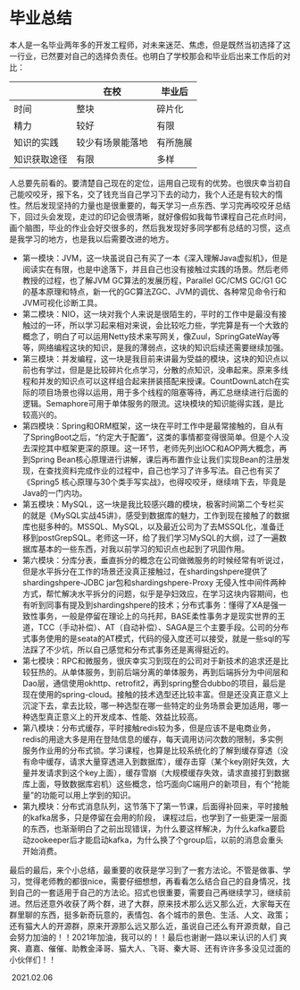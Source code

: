 # 毕业总结

本人是一名毕业两年多的开发工程师，对未来迷茫、焦虑，但是既然当初选择了这一行业，已然要对自己的选择负责任。也明白了学校那会和毕业后出来工作后的对比：

|              | 在校             | 毕业后   |
| ------------ | ---------------- | -------- |
| 时间         | 整块             | 碎片化   |
| 精力         | 较好             | 有限     |
| 知识的实践   | 较少有场景能落地 | 有所施展 |
| 知识获取途径 | 有限             | 多样     |

人总要先前看的。要清楚自己现在的定位，运用自己现有的优势。也很庆幸当初自己能咬咬牙，报下名，交了钱充当自己学习下去的动力，我个人还是有较大的惰性。然后发现坚持的力量也是很重要的，每天学习一点东西、学习完再咬咬牙总结下，回过头会发现，走过的印记会很清晰，就好像假如我每节课程自己花点时间，画个脑图，毕业的作业会好交很多的，然后我发现好多同学都有总结的习惯，这点是我学习的地方，也是我以后需要改进的地方。

- 第一模块：JVM，这一块虽说自己有买了一本《深入理解Java虚拟机》，但是阅读实在有限，也是中途落下，并且自己也没有接触过实践的场景。然后老师教授的过程，也了解JVM GC算法的发展历程，Parallel GC/CMS GC/G1 GC的基本原理和特点，新一代的GC算法ZGC、JVM的调优、各种常见命令行和JVM可视化诊断工具。
- 第二模块：NIO，这一块对我个人来说是很陌生的，平时的工作中是最没有接触过的一环，所以学习起来相对来说，会比较吃力些，学完算是有一个大致的概念了，明白了可以运用Netty技术来写网关，像Zuul，SpringGateWay等等，网络编程这块的知识，是我的薄弱点，这块的知识后续还需要继续加强。
- 第三模块：并发编程，这一块是我目前来讲最为受益的模块，这块的知识点以前也有学过，但是是比较碎片化点学习，分散的点知识，没串起来。原来多线程和并发的知识点可以这样组合起来拼装搭配来授课。CountDownLatch在实际的项目场景也得以运用，用于多个线程的阻塞等待，再汇总继续进行后面的逻辑。Semaphore可用于单体服务的限流。这块模块的知识能得实践，是比较高兴的。
- 第四模块：Spring和ORM框架，这一块在平时工作中是最常接触的，自从有了SpringBoot之后，“约定大于配置”，这类的事情都变得很简单。但是个人没去深挖其中框架更深的原理。这一环节，老师先列出IOC和AOP两大概念，再到Spring Bean核心原理进行讲解，课后再布置作业让我们实现Bean的注册发现，在查找资料完成作业的过程中，自己也学习了许多写法。自己也有买了《Spring5 核心原理与30个类手写实战》，也得咬咬牙，继续啃下去，毕竟是Java的一门内功。
- 第五模块：MySQL，这一块是我比较感兴趣的模块，极客时间第二个专栏买的就是《MySQL实战45讲》，感受到数据库的魅力，工作到现在接触了的数据库也挺多种的。MSSQL、MySQL，以及最近公司为了去MSSQL化，准备迁移到postGrepSQL。老师这一环，给了我们学习MySQL的大纲，过了一遍数据库基本的一些东西，对我以前学习的知识点也起到了巩固作用。
- 第六模块：分库分表，垂直拆分的概念在公司做微服务的时候经常有听说过，但是水平拆分在工作的场景还没真正接触过，在shardingshpere提供了shardingshpere-JDBC  jar包和shardingshpere-Proxy 无侵入性中间件两种方式，帮忙解决水平拆分的问题，似乎是孕妇效应，在学习这块内容期间，也有听到同事有提及到shardingshpere的技术；分布式事务：懂得了XA是强一致性事务，一般是停留在理论上的乌托邦，BASE柔性事务才是现实世界的王道，TCC（手动补偿）、AT（自动补偿）、SAGA是三个主要手段。公司的分布式事务使用的是seata的AT模式，代码的侵入度还可以接受，就是一些sql的写法踩了不少坑，所以自己感觉和分布式事务还是离得挺近的。
- 第七模块：RPC和微服务，很庆幸实习到现在的公司对于新技术的追求还是比较狂热的。从单体服务，到前后端分离的单体服务，再到后端拆分为中间层和Dao层，通信使用okhttp、retrofit2，再到spring整合dubbo的项目，最后是现在使用的spring-cloud。接触的技术选型还比较丰富。但是还没真正意义上沉淀下去，拿去比较，哪一种选型在哪一些特定的业务场景会更加适用，哪一种选型真正意义上的开发成本、性能、效益比较高。
- 第八模块：分布式缓存，平时接触redis较为多，但是应该不是电商业务，redis的用途大多是用在登陆信息的缓存，每天调用访问次数的限制，多实例服务作业用的分布式锁。学习课程，也算是比较系统化的了解到缓存穿透（没有命中缓存，请求大量穿透进入到数据库），缓存击穿（某个key刚好失效，大量并发请求到这个key上面），缓存雪崩（大规模缓存失效，请求直接打到数据库上面，导致数据库宕机）这些概念，恰巧面向C端用户的新项目，有个“抢能量”的功能可以用上学到的知识。
- 第九模块：分布式消息队列，这节落下了第一节课，后面得补回来，平时接触的kafka居多，只是停留在会用的阶段， 课程过后，也学到了一些更深一层面的东西，也渐渐明白了之前出现错误，为什么要这样解决，为什么kafka要启动zookeeper后才能启动kafka，为什么换了个group后，以前的消息会重头开始消费。

最后的最后，来个小总结，最重要的收获是学习到了一套方法论。不管是做事、学习，觉得老师教的都很nice，需要仔细想想，再看看怎么结合自己的自身情况，找到自己的一套适用于自己的方法论。招式也很重要，需要自己再继续学习，继续前进。然后还意外收获了两个群，进了大群，原来技术那么远又那么近，大家每天在群里聊的东西，挺多新奇玩意的，表情包、各个城市的景色、生活、人文、政策；还有猫大人的开源群，原来开源那么远又那么近，虽说自己还么有开源贡献，自己会努力加油的！！2021年加油，我可以的！！最后也谢谢一路以来认识的人们 爽爽、嘉嘉、催催、助教金泽哥、猫大人、飞哥、秦大哥、还有许许多多没见过面的小伙伴们！！

​																																					      2021.02.06

